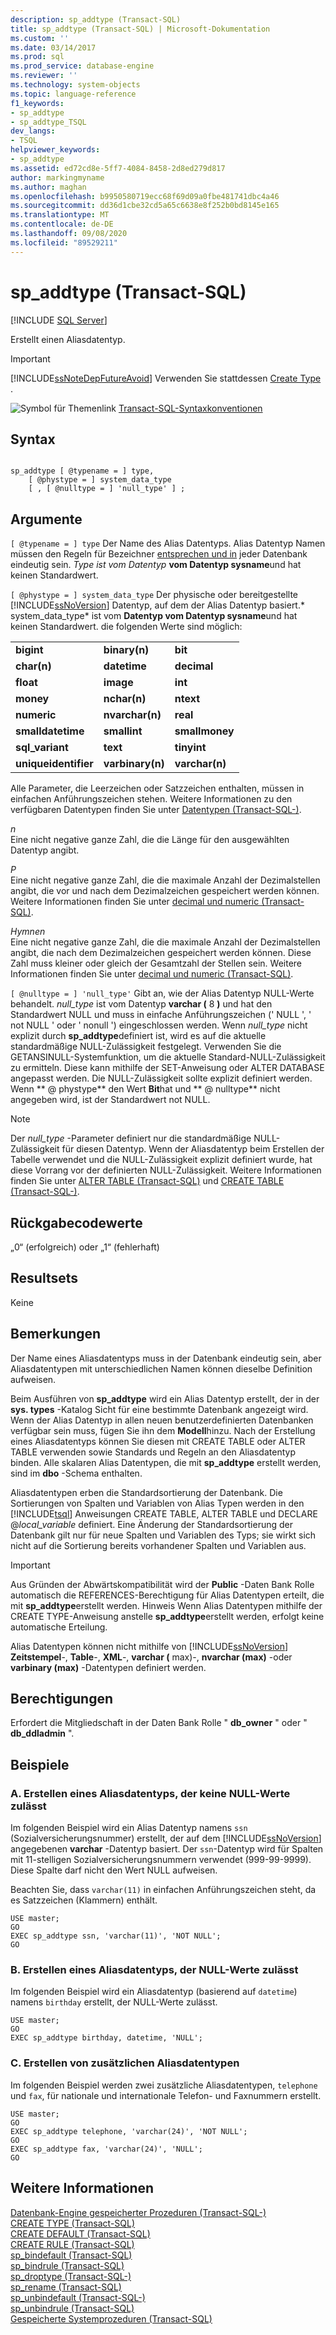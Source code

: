 ```yaml
---
description: sp_addtype (Transact-SQL)
title: sp_addtype (Transact-SQL) | Microsoft-Dokumentation
ms.custom: ''
ms.date: 03/14/2017
ms.prod: sql
ms.prod_service: database-engine
ms.reviewer: ''
ms.technology: system-objects
ms.topic: language-reference
f1_keywords:
- sp_addtype
- sp_addtype_TSQL
dev_langs:
- TSQL
helpviewer_keywords:
- sp_addtype
ms.assetid: ed72cd8e-5ff7-4084-8458-2d8ed279d817
author: markingmyname
ms.author: maghan
ms.openlocfilehash: b9950580719ecc68f69d09a0fbe481741dbc4a46
ms.sourcegitcommit: dd36d1cbe32cd5a65c6638e8f252b0bd8145e165
ms.translationtype: MT
ms.contentlocale: de-DE
ms.lasthandoff: 09/08/2020
ms.locfileid: "89529211"
---
```

# <a name="sp_addtype-transact-sql"></a>sp_addtype (Transact-SQL)
[!INCLUDE [SQL Server](../../includes/applies-to-version/sqlserver.md)]

  Erstellt einen Aliasdatentyp.  
  
> [!IMPORTANT]  
>  [!INCLUDE[ssNoteDepFutureAvoid](../../includes/ssnotedepfutureavoid-md.md)] Verwenden Sie stattdessen [Create Type](../../t-sql/statements/create-type-transact-sql.md) .  
  
 ![Symbol für Themenlink](../../database-engine/configure-windows/media/topic-link.gif "Symbol für Themenlink") [Transact-SQL-Syntaxkonventionen](../../t-sql/language-elements/transact-sql-syntax-conventions-transact-sql.md)  
  
## <a name="syntax"></a>Syntax  
  
```  
  
sp_addtype [ @typename = ] type,   
    [ @phystype = ] system_data_type   
    [ , [ @nulltype = ] 'null_type' ] ;  
```  
  
## <a name="arguments"></a>Argumente  
`[ @typename = ] type` Der Name des Alias Datentyps. Alias Datentyp Namen müssen den Regeln für Bezeichner [entsprechen und in](../../relational-databases/databases/database-identifiers.md) jeder Datenbank eindeutig sein. *Type ist vom Datentyp* **vom Datentyp sysname**und hat keinen Standardwert.  
  
`[ @phystype = ] system_data_type` Der physische oder bereitgestellte [!INCLUDE[ssNoVersion](../../includes/ssnoversion-md.md)] Datentyp, auf dem der Alias Datentyp basiert.* system_data_type* ist vom **Datentyp vom Datentyp sysname**und hat keinen Standardwert. die folgenden Werte sind möglich:  
  
||||  
|-|-|-|  
|**bigint**|**binary(n)**|**bit**|  
|**char(n)**|**datetime**|**decimal**|  
|**float**|**image**|**int**|  
|**money**|**nchar(n)**|**ntext**|  
|**numeric**|**nvarchar(n)**|**real**|  
|**smalldatetime**|**smallint**|**smallmoney**|  
|**sql_variant**|**text**|**tinyint**|  
|**uniqueidentifier**|**varbinary(n)**|**varchar(n)**|  
  
 Alle Parameter, die Leerzeichen oder Satzzeichen enthalten, müssen in einfachen Anführungszeichen stehen. Weitere Informationen zu den verfügbaren Datentypen finden Sie unter [Datentypen &#40;Transact-SQL-&#41;](../../t-sql/data-types/data-types-transact-sql.md).  
  
 *n*  
 Eine nicht negative ganze Zahl, die die Länge für den ausgewählten Datentyp angibt.  
  
 *P*  
 Eine nicht negative ganze Zahl, die die maximale Anzahl der Dezimalstellen angibt, die vor und nach dem Dezimalzeichen gespeichert werden können. Weitere Informationen finden Sie unter [decimal und numeric &#40;Transact-SQL&#41;](../../t-sql/data-types/decimal-and-numeric-transact-sql.md).  
  
 *Hymnen*  
 Eine nicht negative ganze Zahl, die die maximale Anzahl der Dezimalstellen angibt, die nach dem Dezimalzeichen gespeichert werden können. Diese Zahl muss kleiner oder gleich der Gesamtzahl der Stellen sein. Weitere Informationen finden Sie unter [decimal und numeric &#40;Transact-SQL&#41;](../../t-sql/data-types/decimal-and-numeric-transact-sql.md).  
  
`[ @nulltype = ] 'null_type'` Gibt an, wie der Alias Datentyp NULL-Werte behandelt. *null_type* ist vom Datentyp **varchar (** 8 **)** und hat den Standardwert NULL und muss in einfache Anführungszeichen (' NULL ', ' not NULL ' oder ' nonull ') eingeschlossen werden. Wenn *null_type* nicht explizit durch **sp_addtype**definiert ist, wird es auf die aktuelle standardmäßige NULL-Zulässigkeit festgelegt. Verwenden Sie die GETANSINULL-Systemfunktion, um die aktuelle Standard-NULL-Zulässigkeit zu ermitteln. Diese kann mithilfe der SET-Anweisung oder ALTER DATABASE angepasst werden. Die NULL-Zulässigkeit sollte explizit definiert werden. Wenn ** \@ phystype** den Wert **Bit**hat und ** \@ nulltype** nicht angegeben wird, ist der Standardwert not NULL.  
  
> [!NOTE]  
>  Der *null_type* -Parameter definiert nur die standardmäßige NULL-Zulässigkeit für diesen Datentyp. Wenn der Aliasdatentyp beim Erstellen der Tabelle verwendet und die NULL-Zulässigkeit explizit definiert wurde, hat diese Vorrang vor der definierten NULL-Zulässigkeit. Weitere Informationen finden Sie unter [ALTER TABLE &#40;Transact-SQL&#41;](../../t-sql/statements/alter-table-transact-sql.md) und [CREATE TABLE &#40;Transact-SQL-&#41;](../../t-sql/statements/create-table-transact-sql.md).  
  
## <a name="return-code-values"></a>Rückgabecodewerte  
 „0“ (erfolgreich) oder „1“ (fehlerhaft)  
  
## <a name="result-sets"></a>Resultsets  
 Keine  
  
## <a name="remarks"></a>Bemerkungen  
 Der Name eines Aliasdatentyps muss in der Datenbank eindeutig sein, aber Aliasdatentypen mit unterschiedlichen Namen können dieselbe Definition aufweisen.  
  
 Beim Ausführen von **sp_addtype** wird ein Alias Datentyp erstellt, der in der **sys. types** -Katalog Sicht für eine bestimmte Datenbank angezeigt wird. Wenn der Alias Datentyp in allen neuen benutzerdefinierten Datenbanken verfügbar sein muss, fügen Sie ihn dem **Modell**hinzu. Nach der Erstellung eines Aliasdatentyps können Sie diesen mit CREATE TABLE oder ALTER TABLE verwenden sowie Standards und Regeln an den Aliasdatentyp binden. Alle skalaren Alias Datentypen, die mit **sp_addtype** erstellt werden, sind im **dbo** -Schema enthalten.  
  
 Aliasdatentypen erben die Standardsortierung der Datenbank. Die Sortierungen von Spalten und Variablen von Alias Typen werden in den [!INCLUDE[tsql](../../includes/tsql-md.md)] Anweisungen CREATE TABLE, ALTER TABLE und DECLARE @*local_variable* definiert. Eine Änderung der Standardsortierung der Datenbank gilt nur für neue Spalten und Variablen des Typs; sie wirkt sich nicht auf die Sortierung bereits vorhandener Spalten und Variablen aus.  
  
> [!IMPORTANT]  
>  Aus Gründen der Abwärtskompatibilität wird der **Public** -Daten Bank Rolle automatisch die REFERENCES-Berechtigung für Alias Datentypen erteilt, die mit **sp_addtype**erstellt werden. Hinweis Wenn Alias Datentypen mithilfe der CREATE TYPE-Anweisung anstelle **sp_addtype**erstellt werden, erfolgt keine automatische Erteilung.  
  
 Alias Datentypen können nicht mithilfe von [!INCLUDE[ssNoVersion](../../includes/ssnoversion-md.md)] **Zeitstempel**-, **Table**-, **XML**-, **varchar (** max)-, **nvarchar (max)** -oder **varbinary (max)** -Datentypen definiert werden.  
  
## <a name="permissions"></a>Berechtigungen  
 Erfordert die Mitgliedschaft in der Daten Bank Rolle " **db_owner** " oder " **db_ddladmin** ".  
  
## <a name="examples"></a>Beispiele  
  
### <a name="a-creating-an-alias-data-type-that-does-not-allow-for-null-values"></a>A. Erstellen eines Aliasdatentyps, der keine NULL-Werte zulässt  
 Im folgenden Beispiel wird ein Alias Datentyp namens `ssn` (Sozialversicherungsnummer) erstellt, der auf dem [!INCLUDE[ssNoVersion](../../includes/ssnoversion-md.md)] angegebenen **varchar** -Datentyp basiert. Der `ssn`-Datentyp wird für Spalten mit 11-stelligen Sozialversicherungsnummern verwendet (999-99-9999). Diese Spalte darf nicht den Wert NULL aufweisen.  
  
 Beachten Sie, dass `varchar(11)` in einfachen Anführungszeichen steht, da es Satzzeichen (Klammern) enthält.  
  
```  
USE master;  
GO  
EXEC sp_addtype ssn, 'varchar(11)', 'NOT NULL';  
GO  
```  
  
### <a name="b-creating-an-alias-data-type-that-allows-for-null-values"></a>B. Erstellen eines Aliasdatentyps, der NULL-Werte zulässt  
 Im folgenden Beispiel wird ein Aliasdatentyp (basierend auf `datetime`) namens `birthday` erstellt, der NULL-Werte zulässt.  
  
```  
USE master;  
GO  
EXEC sp_addtype birthday, datetime, 'NULL';  
```  
  
### <a name="c-creating-additional-alias-data-types"></a>C. Erstellen von zusätzlichen Aliasdatentypen  
 Im folgenden Beispiel werden zwei zusätzliche Aliasdatentypen, `telephone` und `fax`, für nationale und internationale Telefon- und Faxnummern erstellt.  
  
```  
USE master;  
GO  
EXEC sp_addtype telephone, 'varchar(24)', 'NOT NULL';  
GO  
EXEC sp_addtype fax, 'varchar(24)', 'NULL';  
GO  
```  
  
## <a name="see-also"></a>Weitere Informationen  
 [Datenbank-Engine gespeicherter Prozeduren &#40;Transact-SQL-&#41;](../../relational-databases/system-stored-procedures/database-engine-stored-procedures-transact-sql.md)   
 [CREATE TYPE &#40;Transact-SQL&#41;](../../t-sql/statements/create-type-transact-sql.md)   
 [CREATE DEFAULT &#40;Transact-SQL&#41;](../../t-sql/statements/create-default-transact-sql.md)   
 [CREATE RULE &#40;Transact-SQL&#41;](../../t-sql/statements/create-rule-transact-sql.md)   
 [sp_bindefault &#40;Transact-SQL&#41;](../../relational-databases/system-stored-procedures/sp-bindefault-transact-sql.md)   
 [sp_bindrule &#40;Transact-SQL&#41;](../../relational-databases/system-stored-procedures/sp-bindrule-transact-sql.md)   
 [sp_droptype &#40;Transact-SQL-&#41;](../../relational-databases/system-stored-procedures/sp-droptype-transact-sql.md)   
 [sp_rename &#40;Transact-SQL&#41;](../../relational-databases/system-stored-procedures/sp-rename-transact-sql.md)   
 [sp_unbindefault &#40;Transact-SQL-&#41;](../../relational-databases/system-stored-procedures/sp-unbindefault-transact-sql.md)   
 [sp_unbindrule &#40;Transact-SQL&#41;](../../relational-databases/system-stored-procedures/sp-unbindrule-transact-sql.md)   
 [Gespeicherte Systemprozeduren &#40;Transact-SQL&#41;](../../relational-databases/system-stored-procedures/system-stored-procedures-transact-sql.md)  
  
  
